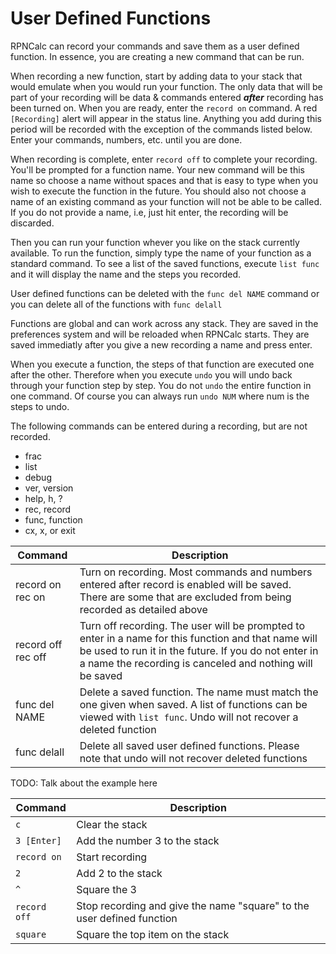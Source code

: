 # User Defined Functions
RPNCalc can record your commands and save them as a user defined function.  In essence, you are creating a new command that can be run.

When recording a new function, start by adding data to your stack that would emulate when you would run your function.  The only data that will be part of your recording will be data & commands entered ***after*** recording has been turned on.  When you are ready, enter the `record on` command.  A red `[Recording]` alert will appear in the status line. Anything you add during this period will be recorded with the exception of the commands listed below.  Enter your commands, numbers, etc. until you are done.

When recording is complete, enter `record off` to complete your recording.  You'll be prompted for a function name.  Your new command will be this name so choose a name without spaces and that is easy to type when you wish to execute the function in the future.  You should also not choose a name of an existing command as your function will not be able to be called.  If you do not provide a name, i.e, just hit enter, the recording will be discarded.

Then you can run your function whever you like on the stack currently available.  To run the function, simply type the name of your function as a standard command. To see a list of the saved functions, execute `list func` and it will display the name and the steps you recorded.

User defined functions can be deleted with the `func del NAME` command or you can delete all of the functions with `func delall`

Functions are global and can work across any stack.  They are saved in the preferences system and will be reloaded when RPNCalc starts.  They are saved immediatly after you give a new recording a name and press enter.

When you execute a function, the steps of that function are executed one after the other.  Therefore when you execute `undo` you will undo back through your function step by step. You do not `undo` the entire function in one command.  Of course you can always run `undo NUM` where num is the steps to undo.

The following commands can be entered during a recording, but are not recorded.
- frac
- list
- debug
- ver, version
- help, h, ?
- rec, record
- func, function
- cx, x, or exit

|Command|Description|
|-------|-----------|
|record on<br>rec on|Turn on recording.  Most commands and numbers entered after record is enabled will be saved.  There are some that are excluded from being recorded as detailed above|
|record off<br>rec off| Turn off recording.  The user will be prompted to enter in a name for this function and that name will be used to run it in the future.  If you do not enter in a name the recording is canceled and  nothing will be saved|
|func del NAME|Delete a saved function.  The name must match the one given when saved.  A list of functions can be viewed with `list func`.  Undo will not recover a deleted function|
|func delall|Delete all saved user defined functions. Please note that undo will not recover deleted functions|

TODO: Talk about the example here

|Command|Description|
|-------|-----------|
|`c`|Clear the stack|
|`3 [Enter]`|Add the number 3 to the stack
|`record on`|Start recording
|`2`|Add 2 to the stack
|`^`|Square the 3
|`record off`|Stop recording and give the name "square" to the user defined function
|`square`|Square the top item on the stack